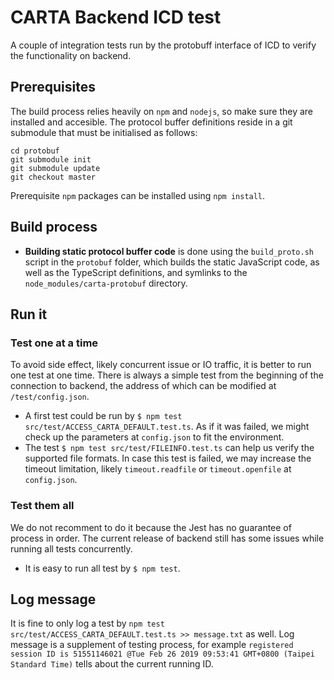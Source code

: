 # CARTA Backend ICD test
A couple of integration tests run by the protobuff interface of ICD to verify the functionality on backend.

## Prerequisites
The build process relies heavily on `npm` and `nodejs`, so make sure they are installed and accesible. The protocol buffer definitions reside in a git submodule that must be initialised as follows:
```
cd protobuf
git submodule init
git submodule update
git checkout master
```
Prerequisite `npm` packages can be installed using `npm install`.

## Build process
* **Building static protocol buffer code** is done using the `build_proto.sh` script in the `protobuf` folder, which builds the static JavaScript code, as well as the TypeScript definitions, and symlinks to the `node_modules/carta-protobuf` directory.

## Run it
### Test one at a time
To avoid side effect, likely concurrent issue or IO traffic, it is better to run one test at one time. There is always a simple test from the beginning of the connection to backend, the address of which can be modified at `/test/config.json`.
* A first test could be run by `$ npm test src/test/ACCESS_CARTA_DEFAULT.test.ts`. As if it was failed, we might check up the parameters at `config.json` to fit the environment.
* The test `$ npm test src/test/FILEINFO.test.ts` can help us verify the supported file formats. In case this test is failed, we may increase the timeout limitation, likely `timeout.readfile` or `timeout.openfile` at `config.json`.

### Test them all
We do not recomment to do it because the Jest has no guarantee of process in order. The current release of backend still has some issues while running all tests concurrently.
* It is easy to run all test by `$ npm test`.

## Log message
It is fine to only log a test by `npm test src/test/ACCESS_CARTA_DEFAULT.test.ts >> message.txt` as well. Log message is a supplement of testing process, for example `registered session ID is 51551146021 @Tue Feb 26 2019 09:53:41 GMT+0800 (Taipei Standard Time)` tells about the current running ID.
